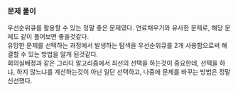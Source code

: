 ### 문제 풀이
우선순위큐를 활용할 수 있는 정말 좋은 문제였다.
연료채우기와 유사한 문제로, 해당 문제도 같이 풀어보면 좋을것같다.   
유망한 문제를 선택하는 과정에서 발생하는 탐색을 우선순위큐를 2개 사용함으로써 
해결할 수 있는 방법을 알게 된것같다.   
회의실배정과 같은 그리디 알고리즘에서 최선의 선택을 하는것이 중요한데, 선택을 하냐, 하지 않느냐를 계산하는것이 아닌 일단 선택하고,
나중에 문제를 바꾸는 방법은 정말 신선했다.